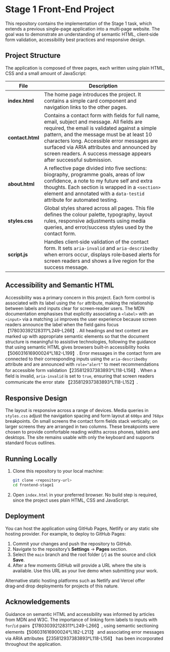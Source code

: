 # Stage 1 Front‑End Project

This repository contains the implementation of the Stage 1 task, which extends a
previous single–page application into a multi‑page website. The goal was to
demonstrate an understanding of semantic HTML, client‑side form validation,
accessibility best practices and responsive design.

## Project Structure

The application is composed of three pages, each written using plain HTML,
CSS and a small amount of JavaScript:

| File | Description |
| --- | --- |
| **index.html** | The home page introduces the project. It contains a simple card component and navigation links to the other pages. |
| **contact.html** | Contains a contact form with fields for full name, email, subject and message. All fields are required, the email is validated against a simple pattern, and the message must be at least 10 characters long. Accessible error messages are surfaced via ARIA attributes and announced by screen readers. A success message appears after successful submission. |
| **about.html** | A reflective page divided into five sections: biography, programme goals, areas of low confidence, a note to my future self and extra thoughts. Each section is wrapped in a `<section>` element and annotated with a `data-testid` attribute for automated testing. |
| **styles.css** | Global styles shared across all pages. This file defines the colour palette, typography, layout rules, responsive adjustments using media queries, and error/success styles used by the contact form. |
| **script.js** | Handles client‑side validation of the contact form. It sets `aria-invalid` and `aria-describedby` when errors occur, displays role‑based alerts for screen readers and shows a live region for the success message. |

## Accessibility and Semantic HTML

Accessibility was a primary concern in this project. Each form control is
associated with its label using the `for` attribute, making the relationship
between labels and inputs clear for screen‑reader users. The MDN documentation
emphasises that explicitly associating a `<label>` with an `<input>` via a
matching `id` improves the user experience because screen readers announce
the label when the field gains focus【178030392128311†L249-L266】. All headings and
text content are marked up with appropriate semantic elements so that the
document structure is meaningful to assistive technologies, following the
guidance that using semantic HTML gives browsers built‑in accessibility hooks
【506031616900024†L182-L199】. Error messages in the contact form are connected
to their corresponding inputs using the `aria-describedby` attribute and are
announced with `role="alert"` to meet recommendations for accessible form
validation【235812937383893†L118-L156】. When a field is invalid, `aria-invalid`
is set to `true`, ensuring that screen readers communicate the error state
【235812937383893†L118-L152】.

## Responsive Design

The layout is responsive across a range of devices. Media queries in
`styles.css` adjust the navigation spacing and form layout at `600px` and
`768px` breakpoints. On small screens the contact form fields stack
vertically; on larger screens they are arranged in two columns. These
breakpoints were chosen to provide comfortable reading widths across phones,
tablets and desktops. The site remains usable with only the keyboard and
supports standard focus outlines.

## Running Locally

1. Clone this repository to your local machine:

   ```bash
   git clone <repository-url>
   cd frontend-stage1
   ```

2. Open `index.html` in your preferred browser. No build step is required,
   since the project uses plain HTML, CSS and JavaScript.

## Deployment

You can host the application using GitHub Pages, Netlify or any static site
hosting provider. For example, to deploy to GitHub Pages:

1. Commit your changes and push the repository to GitHub.
2. Navigate to the repository’s **Settings** → **Pages** section.
3. Select the `main` branch and the root folder (`/`) as the source and
   click **Save**.
4. After a few moments GitHub will provide a URL where the site is
   available. Use this URL as your live demo when submitting your work.

Alternative static hosting platforms such as Netlify and Vercel offer drag‑and
drop deployments for projects of this nature.

## Acknowledgements

Guidance on semantic HTML and accessibility was informed by articles from
MDN and W3C. The importance of linking form labels to inputs with
`for`/`id` pairs【178030392128311†L249-L266】, using semantic sectioning
elements【506031616900024†L182-L213】 and associating error messages via ARIA
attributes【235812937383893†L118-L156】 has been incorporated throughout the
application.